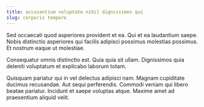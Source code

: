```yaml
---
title: accusantium voluptate nihil dignissimos qui
slug: corporis tempore
---
```


Sed occaecati quod asperiores provident et ea. Qui et ea laudantium saepe. Nobis distinctio asperiores qui facilis adipisci possimus molestias possimus. Et nostrum eaque ut molestiae.

Consequatur omnis distinctio est. Quia quia sit ullam. Dignissimos quia deleniti voluptatum et explicabo laborum totam.

Quisquam pariatur qui in vel delectus adipisci nam. Magnam cupiditate ducimus recusandae. Aut sequi perferendis. Commodi veniam qui libero beatae pariatur. Incidunt et saepe voluptas atque. Maxime amet ad praesentium aliquid velit.
